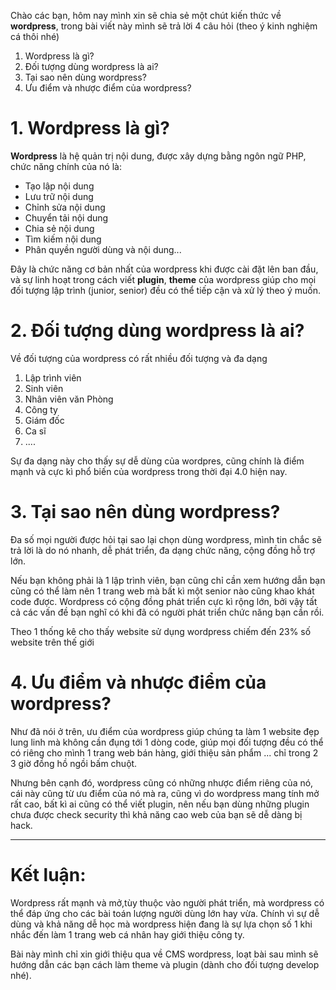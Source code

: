Chào các bạn, hôm nay mình xin sẽ chia sẻ một chút kiến thức về **wordpress**, trong bài viết này mình sẽ trả lời 4 câu hỏi (theo ý kinh nghiệm cá thôi nhé)
1. Wordpress là gì?
2. Đối tượng dùng wordpress là ai?
3. Tại sao nên dùng wordpress?
4. Ưu điểm và nhược điểm của wordpress?

# 1. Wordpress là gì?
**Wordpress** là hệ quản trị nội dung, được xây dựng bằng ngôn ngữ PHP, chức năng chính của nó là:
* Tạo lập nội dung
* Lưu trữ nội dung
* Chỉnh sửa nội dung
* Chuyển tải nội dung
* Chia sẻ nội dung
* Tìm kiếm nội dung
* Phân quyền người dùng và nội dung...

Đây là chức năng cơ bản nhất của wordpress khi được cài đặt lên ban đầu, và sự linh hoạt trong cách viết **plugin**, **theme** của wordpress giúp cho mọi đối tượng lập trình (junior, senior) đều có thể tiếp cận và xử lý theo ý muốn.

# 2. Đối tượng dùng wordpress là ai?
Về đối tượng của wordpress có rất nhiều đối tượng và đa dạng

1. Lập trình viên
2. Sinh viên
3. Nhân viên văn Phòng
4. Công ty
5. Giám đốc
6. Ca sĩ
7. ....


Sự đa dạng này cho thấy sự dễ dùng của wordpres, cũng chính là điểm mạnh và cực kì phổ biến của wordpress trong thời đại 4.0 hiện nay.

# 3. Tại sao nên dùng wordpress?
Đa số mọi người được hỏi tại sao lại chọn dùng wordpress, mình tin chắc sẽ trả lời là do nó nhanh, dễ phát triển, đa dạng chức năng, cộng đồng hỗ trợ lớn.


Nếu bạn không phải là 1 lập trình viên, bạn cũng chỉ cần xem hướng dẫn bạn cũng có thể làm nên 1 trang web mà bất kì một senior nào cũng khao khát code được. Wordpress có cộng đồng phát triển cực kì rộng lớn, bởi vậy tất cả các vấn đề bạn nghĩ có khi đã có người phát triển chức năng bạn cần rồi. 


Theo 1 thống kê cho thấy website sử dụng wordpress chiếm đến 23% số website trên thế giới
# 4. Ưu điểm và nhược điểm của wordpress?
Như đã nói ở trên, ưu điểm của wordpress giúp chúng ta làm 1 website đẹp lung linh mà không cần đụng tới 1 dòng code, giúp mọi đối tượng đều có thể có riêng cho mình 1 trang web bán hàng, giới thiệu sản phẩm ... chỉ trong 2 3 giờ đồng hồ ngồi bấm chuột.

Nhưng bên cạnh đó, wordpress cũng có những nhược điểm riêng của nó, cái này cũng từ ưu điểm của nó mà ra, cũng vì do wordpress mang tính mở rất cao, bất kì ai cũng có thể viết plugin, nên nếu bạn dùng những plugin chưa được check security thì khả năng cao web của bạn sẽ dễ dàng bị hack.


-----------------------------------------------------------------------

# Kết luận:
Wordpress rất mạnh và mở,tùy thuộc vào người phát triển, mà wordpress có thể đáp ứng cho các bài toán lượng người dùng lớn hay vừa. Chính vì sự dễ dùng và khả năng dễ học mà wordpress hiện đang là sự lựa chọn số 1 khi nhắc đến làm 1 trang web cá nhân hay giới thiệu công ty.

Bài này mình chỉ xin giới thiệu qua về CMS wordpress, loạt bài sau mình sẽ hướng dẫn các bạn cách làm theme và plugin (dành cho đối tượng develop nhé).